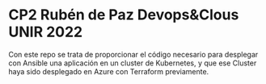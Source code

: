 # CP2 Rubén de Paz Devops&Clous UNIR 2022

Con este repo se trata de proporcionar el código necesario para desplegar con Ansible una aplicación en un cluster de Kubernetes, y que ese Cluster haya sido desplegado en Azure con Terraform previamente.

